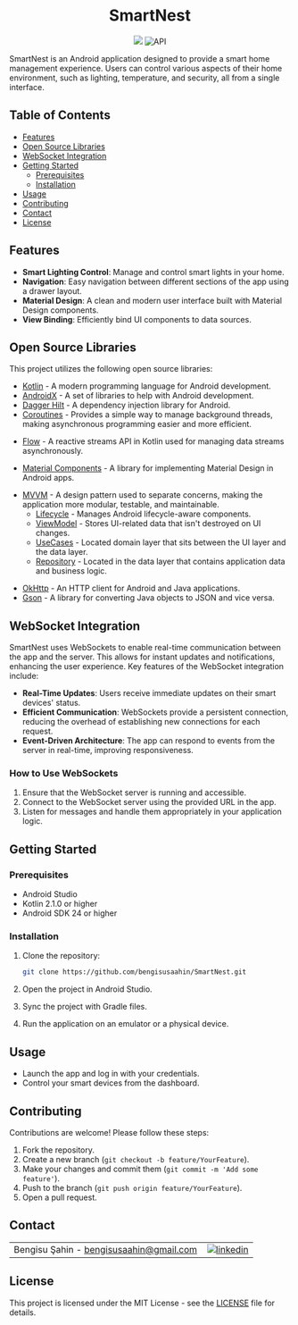<h1 align="center">
SmartNest 
</h1>

<p align="center">
  <img src="https://img.shields.io/badge/-Kotlin-7c6fe1?style=flat&logo=kotlin&logoColor=white">
  <img alt="API" src="https://img.shields.io/badge/API-24%2B-orange.svg?style=flat"/>
</p>

SmartNest is an Android application designed to provide a smart home management experience. Users can control various aspects of their home environment, such as lighting, temperature, and security, all from a single interface.

## Table of Contents

- [Features](#features)
- [Open Source Libraries](#open-source-libraries)
- [WebSocket Integration](#websocket-integration)
- [Getting Started](#getting-started)
  - [Prerequisites](#prerequisites)
  - [Installation](#installation)
- [Usage](#usage)
- [Contributing](#contributing)
- [Contact](#contact)
- [License](#license)

## Features

- **Smart Lighting Control**: Manage and control smart lights in your home.
- **Navigation**: Easy navigation between different sections of the app using a drawer layout.
- **Material Design**: A clean and modern user interface built with Material Design components.
- **View Binding**: Efficiently bind UI components to data sources.

## Open Source Libraries

This project utilizes the following open source libraries:

- [Kotlin](https://kotlinlang.org/) - A modern programming language for Android development.
- [AndroidX](https://developer.android.com/jetpack/androidx) - A set of libraries to help with Android development.
- [Dagger Hilt](https://dagger.dev/hilt/) - A dependency injection library for Android.
- [Coroutines](https://developer.android.com/kotlin/coroutines?hl=tr) - Provides a simple way to manage background threads, making asynchronous programming easier and more efficient.
* [Flow](https://developer.android.com/kotlin/flow) - A reactive streams API in Kotlin used for managing data streams asynchronously.
- [Material Components](https://material.io/develop/android) - A library for implementing Material Design in Android apps.
* [MVVM](https://developer.android.com/topic/libraries/architecture/viewmodel#implement) - A design pattern used to separate concerns, making the application more modular, testable, and maintainable.
  * [Lifecycle](https://developer.android.com/topic/libraries/architecture/lifecycle) - Manages Android lifecycle-aware components.
  * [ViewModel](https://developer.android.com/topic/libraries/architecture/viewmodel) - Stores UI-related data that isn't destroyed on UI changes.
  * [UseCases](https://developer.android.com/topic/architecture/domain-layer) - Located domain layer that sits between the UI layer and the data layer.
  * [Repository](https://developer.android.com/topic/architecture/data-layer) - Located in the data layer that contains application data and business logic.
- [OkHttp](https://square.github.io/okhttp/) - An HTTP client for Android and Java applications.
- [Gson](https://github.com/google/gson) - A library for converting Java objects to JSON and vice versa.

## WebSocket Integration

SmartNest uses WebSockets to enable real-time communication between the app and the server. This allows for instant updates and notifications, enhancing the user experience. Key features of the WebSocket integration include:

- **Real-Time Updates**: Users receive immediate updates on their smart devices' status.
- **Efficient Communication**: WebSockets provide a persistent connection, reducing the overhead of establishing new connections for each request.
- **Event-Driven Architecture**: The app can respond to events from the server in real-time, improving responsiveness.

### How to Use WebSockets

1. Ensure that the WebSocket server is running and accessible.
2. Connect to the WebSocket server using the provided URL in the app.
3. Listen for messages and handle them appropriately in your application logic.

## Getting Started

### Prerequisites

- Android Studio
- Kotlin 2.1.0 or higher
- Android SDK 24 or higher

### Installation

1. Clone the repository:
   ```bash
   git clone https://github.com/bengisusaahin/SmartNest.git
   ```

2. Open the project in Android Studio.

3. Sync the project with Gradle files.

4. Run the application on an emulator or a physical device.

## Usage

- Launch the app and log in with your credentials.
- Control your smart devices from the dashboard.

## Contributing

Contributions are welcome! Please follow these steps:

1. Fork the repository.
2. Create a new branch (`git checkout -b feature/YourFeature`).
3. Make your changes and commit them (`git commit -m 'Add some feature'`).
4. Push to the branch (`git push origin feature/YourFeature`).
5. Open a pull request.

## Contact

<table style="border-collapse: collapse; width: 100%;">
  <tr>
    <td style="padding-right: 10px;">Bengisu Şahin - <a href="mailto:bengisusaahin@gmail.com">bengisusaahin@gmail.com</a></td>
    <td>
      <a href="https://www.linkedin.com/in/bengisu-sahin/" target="_blank">
        <img src="https://img.shields.io/badge/linkedin-%231E77B5.svg?&style=for-the-badge&logo=linkedin&logoColor=white" alt="linkedin" style="vertical-align: middle;" />
      </a>
    </td>
  </tr>
</table>

## License

This project is licensed under the MIT License - see the [LICENSE](LICENSE) file for details.
